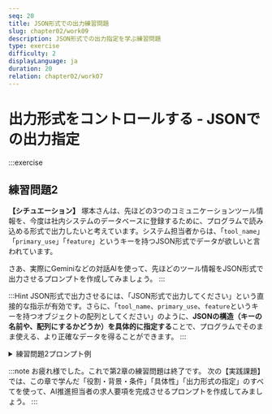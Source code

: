 ```yaml
---
seq: 20
title: JSON形式での出力練習問題
slug: chapter02/work09
description: JSON形式での出力指定を学ぶ練習問題
type: exercise
difficulty: 2
displayLanguage: ja
duration: 20
relation: chapter02/work07
---
```


# 出力形式をコントロールする - JSONでの出力指定

:::exercise

## 練習問題2

**【シチュエーション】**
塚本さんは、先ほどの3つのコミュニケーションツール情報を、今度は社内システムのデータベースに登録するために、プログラムで読み込める形式で出力したいと考えています。システム担当者からは、「`tool_name`」「`primary_use`」「`feature`」というキーを持つJSON形式でデータが欲しいと言われています。

さあ、実際にGeminiなどの対話AIを使って、先ほどのツール情報をJSON形式で出力させるプロンプトを作成してみましょう。
:::

:::Hint
JSON形式で出力させるには、「JSON形式で出力してください」という直接的な指示が有効です。さらに、「`tool_name`、`primary_use`、`feature`というキーを持つオブジェクトの配列としてください」のように、**JSONの構造（キーの名前や、配列にするかどうか）を具体的に指定する**ことで、プログラムでそのまま使える、より正確なデータを得ることができます。
:::

<details><summary>練習問題2プロンプト例</summary>
```
以下の3つのコミュニケーションツールに関する情報を、指定されたキーを持つJSON形式で出力してください。

# 情報
ツール名: Slack, 主な用途: チーム内の日常的なテキストコミュニケーション, ポイント: 気軽に素早くやり取りできる
ツール名: Microsoft Teams, 主な用途: Web会議とファイル共有, ポイント: ビデオ会議の品質が高い
ツール名: Eメール, 主な用途: 社外との正式なやり取り, ポイント: フォーマルなコミュニケーションに適している

# 出力形式
全体を配列（`[]`）とする。
各ツールを一つのオブジェクト（`{}`）で表現する。
各オブジェクトは以下のキーを持つこと。
 - `tool_name`
 - `primary_use`
 - `feature`
```

### 練習問題2AI回答出力例

```json
[
  {
    "tool_name": "Slack",
    "primary_use": "チーム内の日常的なテキストコミュニケーション",
    "feature": "気軽に素早くやり取りできる"
  },
  {
    "tool_name": "Microsoft Teams",
    "primary_use": "Web会議とファイル共有",
    "feature": "ビデオ会議の品質が高い"
  },
  {
    "tool_name": "Eメール",
    "primary_use": "社外との正式なやり取り",
    "feature": "フォーマルなコミュニケーションに適している"
  }
]
```
</details>

:::note
お疲れ様でした。これで第2章の練習問題は終了です。
次の【実践課題】では、この章で学んだ「役割・背景・条件」「具体性」「出力形式の指定」のすべてを使って、AI推進担当者の求人要項を完成させるプロンプトを作成してみましょう。
:::
